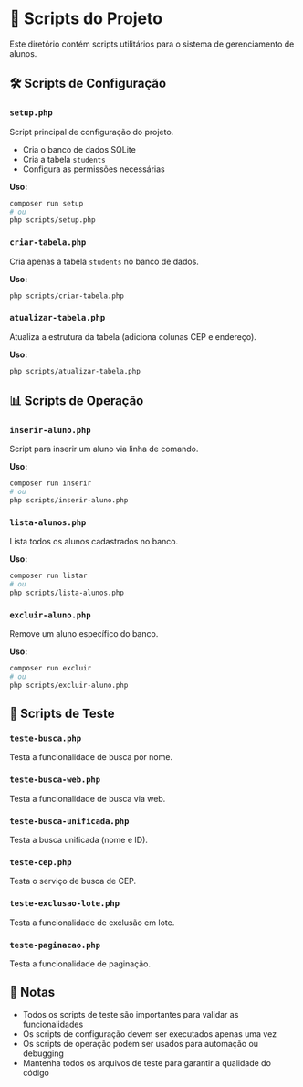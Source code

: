# 📁 Scripts do Projeto

Este diretório contém scripts utilitários para o sistema de gerenciamento de alunos.

## 🛠️ Scripts de Configuração

### `setup.php`
Script principal de configuração do projeto.
- Cria o banco de dados SQLite
- Cria a tabela `students`
- Configura as permissões necessárias

**Uso:**
```bash
composer run setup
# ou
php scripts/setup.php
```

### `criar-tabela.php`
Cria apenas a tabela `students` no banco de dados.

**Uso:**
```bash
php scripts/criar-tabela.php
```

### `atualizar-tabela.php`
Atualiza a estrutura da tabela (adiciona colunas CEP e endereço).

**Uso:**
```bash
php scripts/atualizar-tabela.php
```

## 📊 Scripts de Operação

### `inserir-aluno.php`
Script para inserir um aluno via linha de comando.

**Uso:**
```bash
composer run inserir
# ou
php scripts/inserir-aluno.php
```

### `lista-alunos.php`
Lista todos os alunos cadastrados no banco.

**Uso:**
```bash
composer run listar
# ou
php scripts/lista-alunos.php
```

### `excluir-aluno.php`
Remove um aluno específico do banco.

**Uso:**
```bash
composer run excluir
# ou
php scripts/excluir-aluno.php
```

## 🧪 Scripts de Teste

### `teste-busca.php`
Testa a funcionalidade de busca por nome.

### `teste-busca-web.php`
Testa a funcionalidade de busca via web.

### `teste-busca-unificada.php`
Testa a busca unificada (nome e ID).

### `teste-cep.php`
Testa o serviço de busca de CEP.

### `teste-exclusao-lote.php`
Testa a funcionalidade de exclusão em lote.

### `teste-paginacao.php`
Testa a funcionalidade de paginação.

## 📝 Notas

- Todos os scripts de teste são importantes para validar as funcionalidades
- Os scripts de configuração devem ser executados apenas uma vez
- Os scripts de operação podem ser usados para automação ou debugging
- Mantenha todos os arquivos de teste para garantir a qualidade do código 